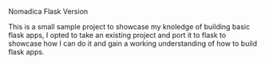 Nomadica Flask Version

This is a small sample project to showcase my knoledge of building basic flask apps, I opted to take an existing project and port it to flask to showcase how I can do it and gain a working understanding of how to build flask apps.
